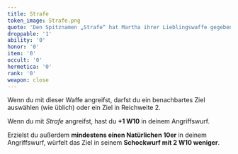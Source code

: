 ```yaml
---
title: Strafe
token_image: Strafe.png
quote: 'Den Spitznamen „Strafe“ hat Martha ihrer Lieblingswaffe gegeben: Feinste rasiermesserscharfe Klingen sind in die Lederstränge dieser Peitsche eingewoben. Genau wie Martha ist sie wunderschön und tödlich.'
droppable: '1'
ability: '0'
honor: '0'
item: '0'
occult: '0'
hermetica: '0'
rank: '0'
weapon: close
---
```


Wenn du mit dieser Waffe angreifst, darfst du ein benachbartes Ziel auswählen (wie üblich) oder ein Ziel in Reichweite 2.

Wenn du mit *Strafe* angreifst, hast du **+1 W10** in deinem Angriffswurf.

Erzielst du außerdem **mindestens einen Natürlichen 10er** in deinem Angriffswurf, würfelt das Ziel in seinem **Schockwurf mit 2 W10 weniger**.